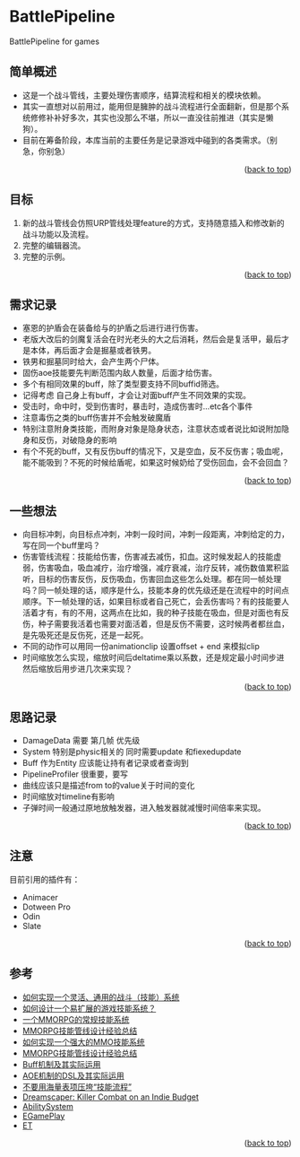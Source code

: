 # BattlePipeline
BattlePipeline for games

<div id="top"></div>
<!--
*** Thanks for checking out the Best-README-Template. If you have a suggestion
*** that would make this better, please fork the repo and create a pull request
*** or simply open an issue with the tag "enhancement".
*** Don't forget to give the project a star!
*** Thanks again! Now go create something AMAZING! :D
-->



<!-- PROJECT SHIELDS -->
<!--
*** I'm using markdown "reference style" links for readability.
*** Reference links are enclosed in brackets [ ] instead of parentheses ( ).
*** See the bottom of this document for the declaration of the reference variables
*** for contributors-url, forks-url, etc. This is an optional, concise syntax you may use.
*** https://www.markdownguide.org/basic-syntax/#reference-style-links
-->


<!-- ABOUT THE PROJECT -->
## 简单概述
* 这是一个战斗管线，主要处理伤害顺序，结算流程和相关的模块依赖。
* 其实一直想对以前用过，能用但是臃肿的战斗流程进行全面翻新，但是那个系统修修补补好多次，其实也没那么不堪，所以一直没往前推进（其实是懒狗）。
* 目前在筹备阶段，本库当前的主要任务是记录游戏中碰到的各类需求。（别急，你别急）

<p align="right">(<a href="#top">back to top</a>)</p>



<!-- ABOUT THE PROJECT -->
## 目标
1. 新的战斗管线会仿照URP管线处理feature的方式，支持随意插入和修改新的战斗功能以及流程。
2. 完整的编辑器流。
3. 完整的示例。
<p align="right">(<a href="#top">back to top</a>)</p>


<!-- ABOUT THE PROJECT -->
## 需求记录
* 塞恩的护盾会在装备给与的护盾之后进行进行伤害。
* 老版大改后的剑魔复活会在时光老头的大之后消耗，然后会是复活甲，最后才是本体，再后面才会是掘墓或者铁男。
* 铁男和掘墓同时给大，会产生两个尸体。
* 固伤aoe技能要先判断范围内敌人数量，后面才给伤害。
* 多个有相同效果的buff，除了类型要支持不同buffid筛选。
* 记得考虑 自己身上有buff，才会让对面buff产生不同效果的实现。
* 受击时，命中时，受到伤害时，暴击时，造成伤害时...etc各个事件
* 注意毒伤之类的buff伤害并不会触发破魔盾
* 特别注意附身类技能，而附身对象是隐身状态，注意状态或者说比如说附加隐身和反伤，对破隐身的影响
* 有个不死的buff，又有反伤buff的情况下，又是空血，反不反伤害；吸血呢，能不能吸到？不死的时候给盾呢，如果这时候奶给了受伤回血，会不会回血？
<p align="right">(<a href="#top">back to top</a>)</p>


<!-- ABOUT THE PROJECT -->
## 一些想法
- 向目标冲刺，向目标点冲刺，冲刺一段时间，冲刺一段距离，冲刺给定的力，写在同一个buff里吗？
- 伤害管线流程：技能给伤害，伤害减去减伤，扣血。这时候发起人的技能虚弱，伤害吸血，吸血减疗，治疗增强，减疗衰减，治疗反转，减伤数值累积监听，目标的伤害反伤，反伤吸血，伤害回血这些怎么处理。都在同一帧处理吗？同一帧处理的话，顺序是什么，技能本身的优先级还是在流程中的时间点顺序。下一帧处理的话，如果目标或者自己死亡，会丢伤害吗？有的技能要人活着才有，有的不用，这两点在比如，我的种子技能在吸血，但是对面也有反伤，种子需要我活着也需要对面活着，但是反伤不需要，这时候两者都丝血，是先吸死还是反伤死，还是一起死。
- 不同的动作可以用同一份animationclip 设置offset + end 来模拟clip
- 时间缩放怎么实现，缩放时间后deltatime乘以系数，还是规定最小时间步进然后缩放后用步进几次来实现？ 
<p align="right">(<a href="#top">back to top</a>)</p>


<!-- ABOUT THE PROJECT -->
## 思路记录
- DamageData 需要 第几帧 优先级 
- System 特别是physic相关的 同时需要update 和fiexedupdate
- Buff 作为Entity 应该能让持有者记录或者查询到
- PipelineProfiler 很重要，要写
- 曲线应该只是描述from to的value关于时间的变化
- 时间缩放对timeline有影响
- 子弹时间一般通过原地放触发器，进入触发器就减慢时间倍率来实现。
<p align="right">(<a href="#top">back to top</a>)</p>


<!-- ACKNOWLEDGMENTS -->
## 注意
 目前引用的插件有：

* Animacer
* Dotween Pro
* Odin 
* Slate

<p align="right">(<a href="#top">back to top</a>)</p>


<!-- ACKNOWLEDGMENTS -->
## 参考
* [如何实现一个灵活、通用的战斗（技能）系统](https://zhuanlan.zhihu.com/p/272216809)
* [如何设计一个易扩展的游戏技能系统？](https://www.zhihu.com/question/29545727/answer/789247986)
* [一个MMORPG的常规技能系统](https://zhuanlan.zhihu.com/p/26077188)
* [MMORPG技能管线设计经验总结](https://zhuanlan.zhihu.com/p/551229626)
* [如何实现一个强大的MMO技能系统](https://zhuanlan.zhihu.com/p/147681650)
* [MMORPG技能管线设计经验总结](https://zhuanlan.zhihu.com/p/551229626)
* [Buff机制及其实际运用](https://bbs.gameres.com/forum.php?mod=viewthread&tid=215027)
* [AOE机制的DSL及其实际运用](https://bbs.gameres.com/forum.php?mod=viewthread&tid=225054)
* [不要用海量表项压垮“技能流程”](https://bbs.gameres.com/forum.php?mod=viewthread&tid=229210)
* [Dreamscaper: Killer Combat on an Indie Budget](https://www.youtube.com/watch?v=3Omb5exWpd4)
* [AbilitySystem](https://github.com/weichx/AbilitySystem)
* [EGamePlay](https://github.com/m969/EGamePlay)
* [ET](https://github.com/egametang/ET)

<p align="right">(<a href="#top">back to top</a>)</p>